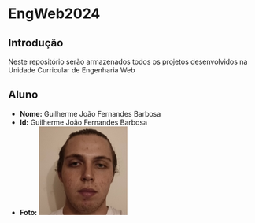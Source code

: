 # EngWeb2024

## Introdução

Neste repositório serão armazenados todos os projetos desenvolvidos na Unidade Curricular de Engenharia Web

## Aluno

- **Nome:** Guilherme João Fernandes Barbosa
- **Id:** Guilherme João Fernandes Barbosa
- **Foto:** ![Fotografia](image.png)